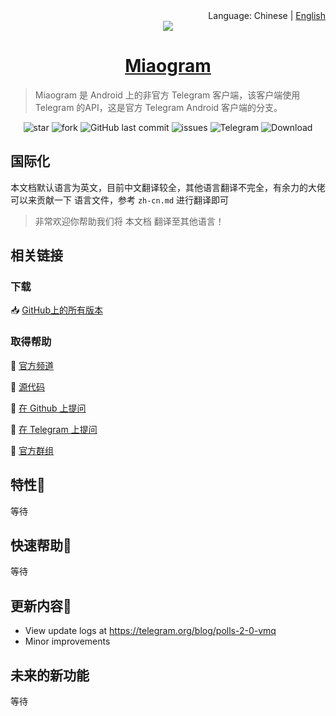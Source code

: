 <div align="right">Language: Chinese | <a title="Chinese" href="https://miaogram.github.io/Miaogram">English</a></div>
<link rel="icon" href="/favicon.ico" mce_href="/favicon.ico" type="image/x-icon">
<link rel="shortcut icon" href="/favicon.ico" mce_href="/favicon.ico" type="image/x-icon">
<div align=center><img src ="https://image.gslb.dawnlab.me/7b8f4d8d99e1f105db4f0bfdf4bcd053.png"/></div>

<h1 align="center"><a href="https://miaogram.github.io/Miaogram/" target="_blank">Miaogram</a></h1>

> Miaogram 是 Android 上的非官方 Telegram 客户端，该客户端使用 Telegram 的API，这是官方 Telegram Android 客户端的分支。

<p align="center">
<img alt="star" src="https://img.shields.io/github/stars/Miaogram/Miaogram.svg"/>
<img alt="fork" src="https://img.shields.io/github/forks/Miaogram/Miaogram.svg"/>
<img alt="GitHub last commit" src="https://img.shields.io/github/last-commit/Miaogram/Miaogram.svg?label=commits">
<img alt="issues" src="https://img.shields.io/github/issues/Miaogram/Miaogram.svg"/>
<img alt="Telegram" src="https://img.shields.io/badge/Telegram-blue.svg"/>
<img alt="Download" src="https://img.shields.io/badge/download-29.9KB-brightgreen.svg"/>
</p>

## 国际化

本文档默认语言为英文，目前中文翻译较全，其他语言翻译不完全，有余力的大佬可以来贡献一下 语言文件，参考 `zh-cn.md` 进行翻译即可

> 非常欢迎你帮助我们将 本文档 翻译至其他语言！

## 相关链接

### 下载

📥 [GitHub上的所有版本](https://github.com/Miaogram/Miaogram/releases)

### 取得帮助

📢 [官方频道](https://t.me/Miaogram)

📝 [源代码](https://github.com/Miaogram/Miaogram/)

🐛 [在 Github 上提问](https://github.com/Miaogram/Miaogram/issues)

🐛 [在 Telegram 上提问](https://github.com/Miaogram/Miaogram/issues)

🚩 [官方群组]()

## 特性📡

等待

## 快速帮助🎐

等待

## 更新内容🔌

- View update logs at https://telegram.org/blog/polls-2-0-vmq
- Minor improvements

## 未来的新功能

等待